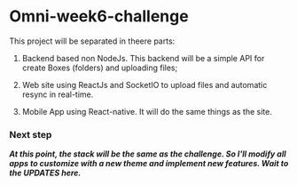 # Omni-week6-challenge
 This project will be separated in theere parts:

1. Backend based non NodeJs. This backend will be a simple API for create Boxes (folders) and uploading files;

2. Web site using ReactJs and SocketIO to upload files and automatic resync in real-time.

3. Mobile App using React-native. It will do the same things as the site.

### Next step
***At this point, the stack will be the same as the challenge. So I'll modify all apps to customize with a new theme and implement new features. Wait to the UPDATES here.***
